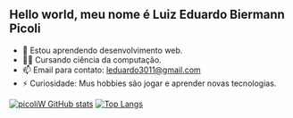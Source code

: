 ## Hello world, meu nome é Luiz Eduardo Biermann Picoli


- 🌱 Estou aprendendo desenvolvimento web.
- 🧑‍🎓 Cursando ciência da computação.
- 📫 Email para contato: leduardo3011@gmail.com
- ⚡ Curiosidade: Mus hobbies são jogar e aprender novas tecnologias.

[![picoliW GitHub stats](https://github-readme-stats.vercel.app/api?username=picoliW)](https://github.com/anuraghazra/github-readme-stats)
[![Top Langs](https://github-readme-stats.vercel.app/api/top-langs/?username=picoliW&layout=compact)](https://github.com/anuraghazra/github-readme-stats)
